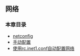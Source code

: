 ## 网络

### 本章目录

* [netconfig](netconfig.md)
* [手动配置](Manual_Configuration.md)
* [使用rc.inet1.conf自动配置网络](Automatic_Configuration_with_rc.inet1.conf.md)

